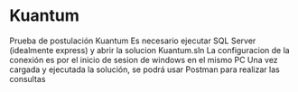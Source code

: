 # Kuantum
Prueba de postulación Kuantum
Es necesario ejecutar SQL Server (idealmente express) y abrir la solucion Kuantum.sln
La configuracion de la conexión es por el inicio de sesion de windows en el mismo PC
Una vez cargada y ejecutada la solución, se podrá usar Postman para realizar las consultas
